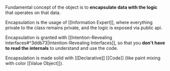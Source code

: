 Fundamental concept of the object is to **encapsulate data with the logic** that operates on that data.

Encapsulation is the usage of [[Information Expert]], where everything private to the class remains private, and the logic is exposed via public api.

Encapsulation is granted with [[Intention-Revealing Interfaces#^3ddb73|Intention-Revealing Interfaces]], so that you **don't have to read the internals** to understand and use the code.

Encapsulation is made solid with [[Declarative]] [[Code]] (like paint mixing with color [[Value Object]]).
